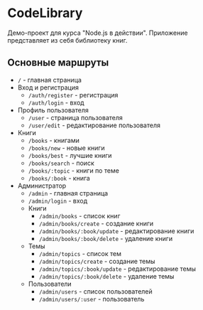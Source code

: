 # CodeLibrary

Демо-проект для курса "Node.js в действии".
Приложение представляет из себя библиотеку книг.

## Основные маршруты

* `/` - главная страница
* Вход и регистрация
    * `/auth/register` - регистрация
    * `/auth/login` - вход
* Профиль пользователя
    * `/user` - страница пользователя
    * `/user/edit` - редактирование пользователя
* Книги
    * `/books` - книгами
    * `/books/new` - новые книги
    * `/books/best` - лучшие книги
    * `/books/search` - поиск
    * `/books/:topic` - книги по теме
    * `/books/:book` - книга
* Администратор
    * `/admin` - главная страница
    * `/admin/login` - вход
    * Книги
        * `/admin/books` - список книг
        * `/admin/books/create` - создание книги
        * `/admin/books/:book/update` - редактирование книги
        * `/admin/books/:book/delete` - удаление книги
    * Темы
        * `/admin/topics` - список тем
        * `/admin/topics/create` - создание темы
        * `/admin/topics/:book/update` - редактирование темы
        * `/admin/topics/:book/delete` - удаление темы
    * Пользователи
        * `/admin/users` - список пользователей
        * `/admin/users/:user` - пользователь